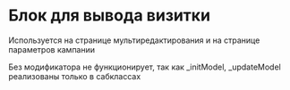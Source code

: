 # Блок для вывода визитки
Используется на странице мультиредактирования и на странице параметров кампании

Без модификатора не функционирует, так как _initModel, _updateModel реализованы только в сабклассах
